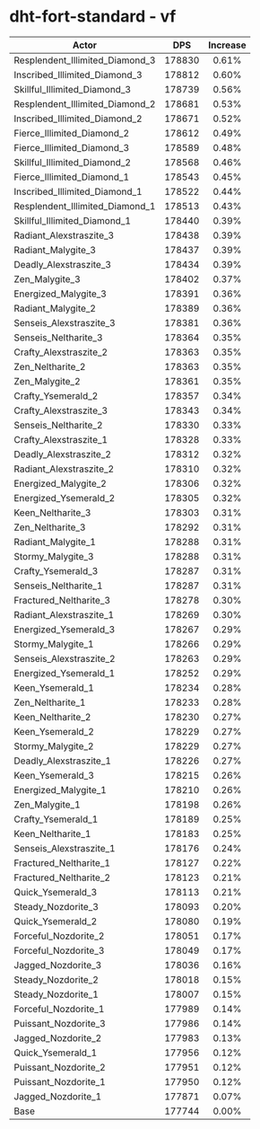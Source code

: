 # dht-fort-standard - vf
| Actor | DPS | Increase |
|---|:---:|:---:|
|Resplendent_Illimited_Diamond_3|178830|0.61%|
|Inscribed_Illimited_Diamond_3|178812|0.60%|
|Skillful_Illimited_Diamond_3|178739|0.56%|
|Resplendent_Illimited_Diamond_2|178681|0.53%|
|Inscribed_Illimited_Diamond_2|178671|0.52%|
|Fierce_Illimited_Diamond_2|178612|0.49%|
|Fierce_Illimited_Diamond_3|178589|0.48%|
|Skillful_Illimited_Diamond_2|178568|0.46%|
|Fierce_Illimited_Diamond_1|178543|0.45%|
|Inscribed_Illimited_Diamond_1|178522|0.44%|
|Resplendent_Illimited_Diamond_1|178513|0.43%|
|Skillful_Illimited_Diamond_1|178440|0.39%|
|Radiant_Alexstraszite_3|178438|0.39%|
|Radiant_Malygite_3|178437|0.39%|
|Deadly_Alexstraszite_3|178434|0.39%|
|Zen_Malygite_3|178402|0.37%|
|Energized_Malygite_3|178391|0.36%|
|Radiant_Malygite_2|178389|0.36%|
|Senseis_Alexstraszite_3|178381|0.36%|
|Senseis_Neltharite_3|178364|0.35%|
|Crafty_Alexstraszite_2|178363|0.35%|
|Zen_Neltharite_2|178363|0.35%|
|Zen_Malygite_2|178361|0.35%|
|Crafty_Ysemerald_2|178357|0.34%|
|Crafty_Alexstraszite_3|178343|0.34%|
|Senseis_Neltharite_2|178330|0.33%|
|Crafty_Alexstraszite_1|178328|0.33%|
|Deadly_Alexstraszite_2|178312|0.32%|
|Radiant_Alexstraszite_2|178310|0.32%|
|Energized_Malygite_2|178306|0.32%|
|Energized_Ysemerald_2|178305|0.32%|
|Keen_Neltharite_3|178303|0.31%|
|Zen_Neltharite_3|178292|0.31%|
|Radiant_Malygite_1|178288|0.31%|
|Stormy_Malygite_3|178288|0.31%|
|Crafty_Ysemerald_3|178287|0.31%|
|Senseis_Neltharite_1|178287|0.31%|
|Fractured_Neltharite_3|178278|0.30%|
|Radiant_Alexstraszite_1|178269|0.30%|
|Energized_Ysemerald_3|178267|0.29%|
|Stormy_Malygite_1|178266|0.29%|
|Senseis_Alexstraszite_2|178263|0.29%|
|Energized_Ysemerald_1|178252|0.29%|
|Keen_Ysemerald_1|178234|0.28%|
|Zen_Neltharite_1|178233|0.28%|
|Keen_Neltharite_2|178230|0.27%|
|Keen_Ysemerald_2|178229|0.27%|
|Stormy_Malygite_2|178229|0.27%|
|Deadly_Alexstraszite_1|178226|0.27%|
|Keen_Ysemerald_3|178215|0.26%|
|Energized_Malygite_1|178210|0.26%|
|Zen_Malygite_1|178198|0.26%|
|Crafty_Ysemerald_1|178189|0.25%|
|Keen_Neltharite_1|178183|0.25%|
|Senseis_Alexstraszite_1|178176|0.24%|
|Fractured_Neltharite_1|178127|0.22%|
|Fractured_Neltharite_2|178123|0.21%|
|Quick_Ysemerald_3|178113|0.21%|
|Steady_Nozdorite_3|178093|0.20%|
|Quick_Ysemerald_2|178080|0.19%|
|Forceful_Nozdorite_2|178051|0.17%|
|Forceful_Nozdorite_3|178049|0.17%|
|Jagged_Nozdorite_3|178036|0.16%|
|Steady_Nozdorite_2|178018|0.15%|
|Steady_Nozdorite_1|178007|0.15%|
|Forceful_Nozdorite_1|177989|0.14%|
|Puissant_Nozdorite_3|177986|0.14%|
|Jagged_Nozdorite_2|177983|0.13%|
|Quick_Ysemerald_1|177956|0.12%|
|Puissant_Nozdorite_2|177951|0.12%|
|Puissant_Nozdorite_1|177950|0.12%|
|Jagged_Nozdorite_1|177871|0.07%|
|Base|177744|0.00%|
